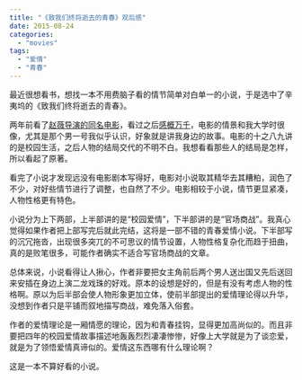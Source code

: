 ```yaml
---
title: "《致我们终将逝去的青春》观后感"
date: 2015-08-24
categories: 
  - "movies"
tags: 
  - "爱情"
  - "青春"
---
```


最近很想看书，想找一本不用费脑子看的情节简单对白单一的小说，于是选中了辛夷坞的《致我们终将逝去的青春》。

两年前看了[赵薇导演的同名电影](https://www.jfsay.com/archives/739.html)，看过之后[感概万千](http://www.jfsay.com/archives/761.html)，电影的情景和我大学时很像，尤其是那个男一号我似乎认识，好象就是讲我身边的故事。电影的十之八九讲的是校园生活，之后人物的结局交代的不明不白。我想看看那些人的结局是怎样，所以看起了原著。

看完了小说才发现远没有电影剧本写得好，电影对小说取其精华去其糟粕，润色了不少，对好些情节进行了调整，也自然了不少。电影相较于小说，情节更显紧凑，人物性格更有特色。

小说分为上下两部，上半部讲的是“校园爱情”，下半部讲的是“官场商战”。我真心觉得如果作者把上部写完后就此完结，这将是一部不错的青春爱情小说。下半部写的沉冗拖沓，出现很多突兀的不可思议的情节设置，人物性格复杂化而趋于扭曲，真的是败笔很多，可能作者确实不适合写官场商战的文章。

总体来说，小说看得让人揪心，作者非要把女主角前后两个男人送出国又先后送回来安插在身边上演二龙戏珠的好戏。原本的设想是好的，但是有没有考虑人物的性格啊。原以为后半部会使人物形象更加立体，使前半部提出的爱情理论得以升华，没想到作者只是平铺而叙地描写商战，难免落入俗套。

作者的爱情理论是一厢情愿的理论，因为和青春挂钩，显得更加高尚似的。而且非要把四年的校园爱情故事描述地轰轰烈烈凄凄惨惨，好像上大学就是为了谈恋爱，就是为了领悟爱情真谛似的。爱情这东西哪有什么理论啊？

这是一本不算好看的小说。
